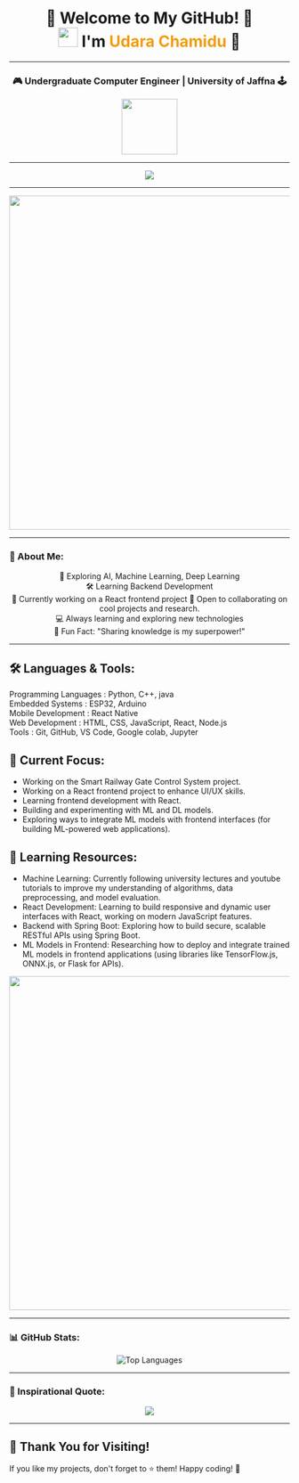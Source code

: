 <h1 align="center">
  🌟 Welcome to My GitHub! 🌟  
  <br> 
  <img src="https://media.giphy.com/media/hvRJCLFzcasrR4ia7z/giphy.gif" width="35">  
  I'm <span style="color: #f39c12;">Udara Chamidu</span> 🚀
</h1>

---

<h3 align="center">🎮 Undergraduate Computer Engineer | University of Jaffna 🕹️</h3>

<div align="center">
  <img src="https://media.giphy.com/media/kH6CqYiquZawmU1HI6/giphy.gif" width="100" />
</div>

---

<p align="center">
  <img src="https://readme-typing-svg.demolab.com?font=Fira+Code&weight=600&size=25&duration=3000&pause=500&color=F7F7F7&background=000000&center=true&vCenter=true&width=600&lines=👨‍💻+Code.+🚀+Innovate.+🎨+Create.+;Always+Learning.+💡+Always+Evolving.+;Welcome+to+my+GitHub+Profile!">
</p>

---

<div align="center">
  <img src="https://media.giphy.com/media/QpVUMRUJGokfqXyfa1/giphy.gif" width="600" />
</div>

---

### 🌱 About Me:
<div align="center">
  🌟 Exploring AI, Machine Learning, Deep Learning <br>
  🛠️ Learning Backend Development <br>
  🚀 Currently working on a React frontend project 
  🤝 Open to collaborating on cool projects and research. <br>
  💻 Always learning and exploring new technologies <br>
  🧠 Fun Fact: "Sharing knowledge is my superpower!"
  
</div>

---

## 🛠️ Languages & Tools:
<div align="left">
Programming Languages : Python, C++, java <br>
Embedded Systems : ESP32, Arduino <br>
Mobile Development : React Native <br>
Web Development : HTML, CSS, JavaScript, React, Node.js <br>
Tools : Git, GitHub, VS Code, Google colab, Jupyter
</div>

## 🔭 Current Focus:
- Working on the Smart Railway Gate Control System project.
- Working on a React frontend project to enhance UI/UX skills.
- Learning frontend development with React.
- Building and experimenting with ML and DL models.
- Exploring ways to integrate ML models with frontend interfaces (for building ML-powered web applications).

## 🤖 Learning Resources:
- Machine Learning: Currently following university lectures and youtube tutorials to improve my understanding of algorithms, data preprocessing, and model evaluation.
- React Development: Learning to build responsive and dynamic user interfaces with React, working on modern JavaScript features.
- Backend with Spring Boot: Exploring how to build secure, scalable RESTful APIs using Spring Boot.
- ML Models in Frontend: Researching how to deploy and integrate trained ML models in frontend applications (using libraries like TensorFlow.js, ONNX.js, or Flask for APIs).


<div align="center">
  <img src="https://user-images.githubusercontent.com/20955511/199138068-0a7b7b75-a024-4f00-803f-30a19c5d1b2d.gif" width="600" />
</div>

---

### 📊 GitHub Stats:
<p align="center">
  <img src="https://github-readme-stats.vercel.app/api/top-langs?username=udarachamidu&show_icons=true&locale=en&layout=compact&theme=tokyonight" alt="Top Languages" />
</p>

---

### 🎯 Inspirational Quote:
<p align="center">
  <img src="https://readme-typing-svg.demolab.com?font=Monoton&size=24&duration=3000&pause=800&color=F7F7F7&background=000000&center=true&vCenter=true&width=800&lines=Dream+Big.;Learn+Every+Day.;Create+Something+Awesome.">
</p>

---

## 🙏 Thank You for Visiting!

If you like my projects, don't forget to ⭐️ them! Happy coding! 🚀

